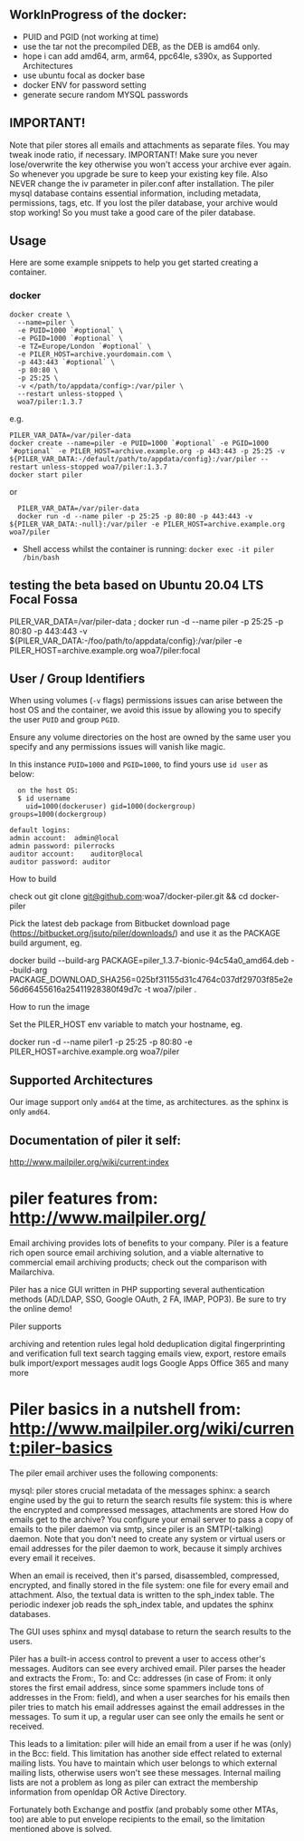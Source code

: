 ## WorkInProgress of the docker:
- PUID and PGID (not working at time)
- use the tar not the precompiled DEB, as the DEB is amd64 only.
- hope i can add amd64, arm, arm64, ppc64le, s390x, as Supported Architectures
- use ubuntu focal as docker base
- docker ENV for password setting
- generate secure random MYSQL passwords

## IMPORTANT!
Note that piler stores all emails and attachments as separate files. You may tweak inode ratio, if necessary.
IMPORTANT! Make sure you never lose/overwrite the key otherwise you won't access your archive ever again. So whenever you upgrade be sure to keep your existing key file. Also NEVER change the iv parameter in piler.conf after installation. The piler mysql database contains essential information, including metadata, permissions, tags, etc. If you lost the piler database, your archive would stop working! So you must take a good care of the piler database.


## Usage

Here are some example snippets to help you get started creating a container.

### docker

```
docker create \
  --name=piler \
  -e PUID=1000 `#optional` \
  -e PGID=1000 `#optional` \
  -e TZ=Europe/London `#optional` \
  -e PILER_HOST=archive.yourdomain.com \
  -p 443:443 `#optional` \
  -p 80:80 \
  -p 25:25 \
  -v </path/to/appdata/config>:/var/piler \
  --restart unless-stopped \
  woa7/piler:1.3.7
```
e.g.
```
PILER_VAR_DATA=/var/piler-data
docker create --name=piler -e PUID=1000 `#optional` -e PGID=1000 `#optional` -e PILER_HOST=archive.example.org -p 443:443 -p 25:25 -v ${PILER_VAR_DATA:-/default/path/to/appdata/config}:/var/piler --restart unless-stopped woa7/piler:1.3.7
docker start piler
```
or
```
  PILER_VAR_DATA=/var/piler-data
  docker run -d --name piler -p 25:25 -p 80:80 -p 443:443 -v ${PILER_VAR_DATA:-null}:/var/piler -e PILER_HOST=archive.example.org woa7/piler
```
* Shell access whilst the container is running: `docker exec -it piler /bin/bash`

## testing the beta based on Ubuntu 20.04 LTS Focal Fossa
  PILER_VAR_DATA=/var/piler-data ; 
  docker run -d --name piler -p 25:25 -p 80:80 -p 443:443 -v ${PILER_VAR_DATA:-/foo/path/to/appdata/config}:/var/piler -e PILER_HOST=archive.example.org woa7/piler:focal

## User / Group Identifiers

When using volumes (`-v` flags) permissions issues can arise between the host OS and the container, we avoid this issue by allowing you to specify the user `PUID` and group `PGID`.

Ensure any volume directories on the host are owned by the same user you specify and any permissions issues will vanish like magic.

In this instance `PUID=1000` and `PGID=1000`, to find yours use `id user` as below:

```
  on the host OS:
  $ id username
    uid=1000(dockeruser) gid=1000(dockergroup) groups=1000(dockergroup)
```
```
default logins:
admin account:	admin@local
admin password: pilerrocks
auditor account:	auditor@local
auditor password: auditor
```

How to build

check out 
  git clone git@github.com:woa7/docker-piler.git && cd docker-piler

  Pick the latest deb package from Bitbucket download page (https://bitbucket.org/jsuto/piler/downloads/)
  and use it as the PACKAGE build argument, eg.

  docker build --build-arg PACKAGE=piler_1.3.7-bionic-94c54a0_amd64.deb --build-arg PACKAGE_DOWNLOAD_SHA256=025bf31155d31c4764c037df29703f85e2e56d66455616a25411928380f49d7c -t woa7/piler .

How to run the image

  Set the PILER_HOST env variable to match your hostname, eg.

  docker run -d --name piler1 -p 25:25 -p 80:80 -e PILER_HOST=archive.example.org woa7/piler


## Supported Architectures

Our image support only `amd64` at the time, as architectures. as the sphinx is only `amd64`.

## Documentation of piler it self:
http://www.mailpiler.org/wiki/current:index

# piler features from: http://www.mailpiler.org/
Email archiving provides lots of benefits to your company. Piler is a feature rich open source email archiving solution, and a viable alternative to commercial email archiving products; check out the comparison with Mailarchiva.

Piler has a nice GUI written in PHP supporting several authentication methods (AD/LDAP, SSO, Google OAuth, 2 FA, IMAP, POP3). Be sure to try the online demo!

Piler supports

archiving and retention rules
legal hold
deduplication
digital fingerprinting and verification
full text search
tagging emails
view, export, restore emails
bulk import/export messages
audit logs
Google Apps
Office 365
and many more

# Piler basics in a nutshell from: http://www.mailpiler.org/wiki/current:piler-basics
The piler email archiver uses the following components:

mysql: piler stores crucial metadata of the messages
sphinx: a search engine used by the gui to return the search results
file system: this is where the encrypted and compressed messages, attachments are stored
How do emails get to the archive? You configure your email server to pass a copy of emails to the piler daemon via smtp, since piler is an SMTP(-talking) daemon. Note that you don't need to create any system or virtual users or email addresses for the piler daemon to work, because it simply archives every email it receives.

When an email is received, then it's parsed, disassembled, compressed, encrypted, and finally stored in the file system: one file for every email and attachment. Also, the textual data is written to the sph_index table. The periodic indexer job reads the sph_index table, and updates the sphinx databases.

The GUI uses sphinx and mysql database to return the search results to the users.

Piler has a built-in access control to prevent a user to access other's messages. Auditors can see every archived email. Piler parses the header and extracts the From:, To: and Cc: addresses (in case of From: it only stores the first email address, since some spammers include tons of addresses in the From: field), and when a user searches for his emails then piler tries to match his email addresses against the email addresses in the messages. To sum it up, a regular user can see only the emails he sent or received.

This leads to a limitation: piler will hide an email from a user if he was (only) in the Bcc: field. This limitation has another side effect related to external mailing lists. You have to maintain which user belongs to which external mailing lists, otherwise users won't see these messages. Internal mailing lists are not a problem as long as piler can extract the membership information from openldap OR Active Directory.

Fortunately both Exchange and postfix (and probably some other MTAs, too) are able to put envelope recipients to the email, so the limitation mentioned above is solved.
